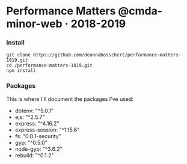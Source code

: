 # Performance Matters @cmda-minor-web · 2018-2019

###  Install
`git clone https://github.com/deannabosschert/performance-matters-1819.git`  
`cd /performance-matters-1819.git`  
`npm install`  

### Packages
This is where I'll document the packages I've used:
* dotenv: "^5.0.1"  
* ejs: "^2.5.7"  
* express: "^4.16.2"  
* express-session: "^1.15.6"  
* fs: "0.0.1-security"  
* gyp: "^0.5.0"  
* node-gyp: "^3.6.2"  
* rebuild: "^0.1.2"  


<!-- Add a link to your live demo in Github Pages 🌐-->

<!-- ☝️ replace this description with a description of your own work -->

<!-- Add a nice image here at the end of the week, showing off your shiny frontend 📸 -->

<!-- Maybe a table of contents here? 📚 -->

<!-- How about a section that describes how to install this project? 🤓 -->

<!-- ...but how does one use this project? What are its features 🤔 -->

<!-- What external data source is featured in your project and what are its properties 🌠 -->

<!-- Maybe a checklist of done stuff and stuff still on your wishlist? ✅ -->

<!-- How about a license here? 📜 (or is it a licence?) 🤷 -->
